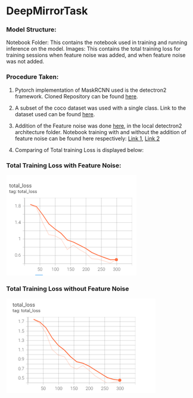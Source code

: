 # DeepMirrorTask

### Model Structure:

Notebook Folder: This contains the notebook used in training and running inference on the model.
Images: This contains the total training loss for training sessions when feature noise was added, and when feature noise was not added.


### Procedure Taken:

1) Pytorch implementation of MaskRCNN used is the detectron2 framework. Cloned Repository can be found [here](https://drive.google.com/drive/folders/13Rx9_MBTskwU5TsZXGHITu06SNQnqyo6?usp=sharing).

2) A subset of the coco dataset was used with a single class. Link to the dataset used can be found [here](https://drive.google.com/drive/folders/18Tf_K4bwFgPieSTxdP_Jqavv5ZhRWuTX?usp=sharing).

3) Addition of the Feature noise was done [here](https://drive.google.com/file/d/1YNlQWaL1a0UHPEHCXPASzTyORGy6a4HM/view?usp=sharing), in the local detectron2 architecture folder.
Notebook training with and without the addition of feature noise can be found here respectively: [Link 1](https://github.com/kene111/DeepMirrorTask/blob/main/NoteBooks/Deep_Mirror_ML_Task_Feature_Noise.ipynb),
[Link 2](https://github.com/kene111/DeepMirrorTask/blob/main/NoteBooks/Deep_Mirror_ML_Task_No_Feature_Noise.ipynb)

4) Comparing of Total training Loss is displayed below:

###  Total Training Loss with Feature Noise:
![Total Loss - With Feature Noise](images/Training_Loss_Feature_Noise.png)

### Total Training Loss without Feature Noise
![Total Loss - - Without Feature Noise](images/Training_Loss_No_Feature_Noise.png)
